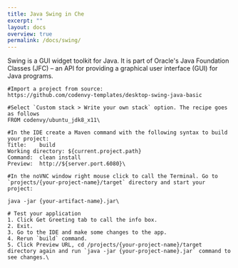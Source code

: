 ```yaml
---
title: Java Swing in Che
excerpt: ""
layout: docs
overview: true
permalink: /docs/swing/
---
```

Swing is a GUI widget toolkit for Java. It is part of Oracle's Java Foundation Classes (JFC) – an API for providing a graphical user interface (GUI) for Java programs.
```text  
#Import a project from source:
https://github.com/codenvy-templates/desktop-swing-java-basic

#Select `Custom stack > Write your own stack` option. The recipe goes as follows
FROM codenvy/ubuntu_jdk8_x11\
```

```text  
#In the IDE create a Maven command with the following syntax to build your project: 
Title:    build
Working directory: ${current.project.path}
Command:  clean install
Preview:  http://${server.port.6080}\
```

```text  
#In the noVNC window right mouse click to call the Terminal. Go to `projects/{your-project-name}/target` directory and start your project:

java -jar {your-artifact-name}.jar\
```

```text  
# Test your application
1. Click Get Greeting tab to call the info box. 
2. Exit.
3. Go to the IDE and make some changes to the app.
4. Rerun `build` command.
5. Click Preview URL, cd /projects/{your-project-name}/target directory again and run `java -jar {your-project-name}.jar` command to see changes.\
```
